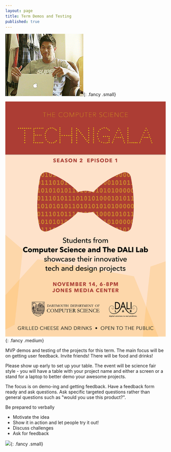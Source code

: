 ```yaml
---
layout: page
title: Term Demos and Testing
published: true
---
```



![](img/endofterm.gif){: .fancy .small}

![](img/Technigala_Poster.jpg){: .fancy .medium}

MVP demos and testing of the projects for this term.  The main focus will be on getting user feedback.  Invite friends!  There will be food and drinks!

Please show up early to set up your table.  The event will be science fair style - you will have a table with your project name and either a screen or a stand for a laptop to better demo your awesome projects.

The focus is on demo-ing and getting feedback. Have a feedback form ready and ask questions. Ask specific targeted questions rather than general questions such as "would you use this product?".

Be prepared to verbally
* Motivate the idea
* Show it in action and let people try it out!
* Discuss challenges
* Ask for feedback

![](http://i.giphy.com/p9O75RBS946He.gif){: .fancy .small}
